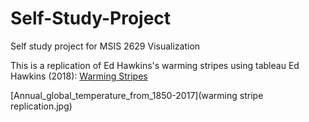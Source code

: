 # Self-Study-Project
Self study project for MSIS 2629 Visualization 

This is a replication of Ed Hawkins's warming stripes using tableau
Ed Hawkins (2018): [Warming Stripes]()

[Annual_global_temperature_from_1850-2017](warming stripe replication.jpg)